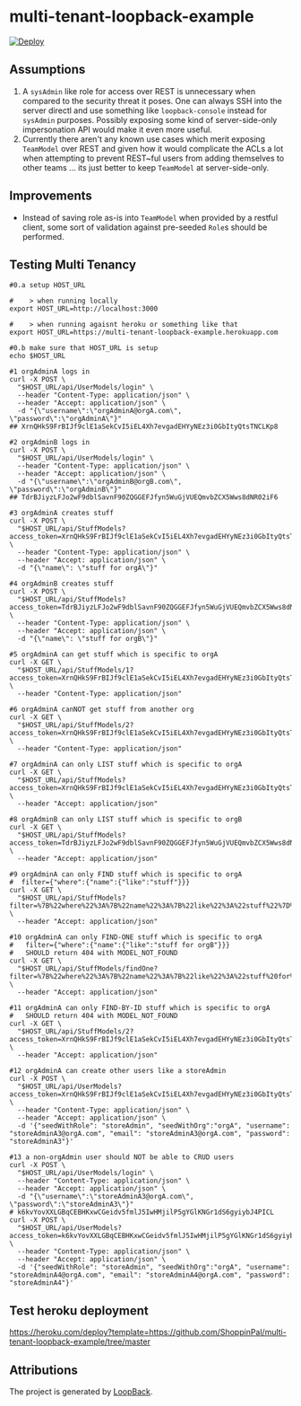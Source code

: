 # multi-tenant-loopback-example

[![Deploy](https://www.herokucdn.com/deploy/button.svg)](https://heroku.com/deploy)

## Assumptions

1. A `sysAdmin` like role for access over REST is unnecessary when compared to the security threat it poses. One can always SSH into the server directl and use something like `loopback-console` instead for `sysAdmin` purposes. Possibly exposing some kind of server-side-only impersonation API would make it even more useful.
2. Currently there aren't any known use cases which merit exposing `TeamModel` over REST and given how it would complicate the ACLs a lot when attempting to prevent REST~ful users from adding themselves to other teams ... its just better to keep `TeamModel` at server-side-only.

## Improvements

* Instead of saving role as-is into `TeamModel` when provided by a restful client, some sort of validation against pre-seeded `Role`s should be performed.

## Testing Multi Tenancy

```
#0.a setup HOST_URL

#    > when running locally
export HOST_URL=http://localhost:3000

#    > when running agaisnt heroku or something like that
export HOST_URL=https://multi-tenant-loopback-example.herokuapp.com

#0.b make sure that HOST_URL is setup
echo $HOST_URL

#1 orgAdminA logs in
curl -X POST \
  "$HOST_URL/api/UserModels/login" \
  --header "Content-Type: application/json" \
  --header "Accept: application/json" \
  -d "{\"username\":\"orgAdminA@orgA.com\", \"password\":\"orgAdminA\"}"
## XrnQHkS9FrBIJf9clE1aSekCvI5iEL4Xh7evgadEHYyNEz3i0GbItyQtsTNCLKp8

#2 orgAdminB logs in
curl -X POST \
  "$HOST_URL/api/UserModels/login" \
  --header "Content-Type: application/json" \
  --header "Accept: application/json" \
  -d "{\"username\":\"orgAdminB@orgB.com\", \"password\":\"orgAdminB\"}"
## TdrBJiyzLFJo2wF9dblSavnF90ZQGGEFJfyn5WuGjVUEQmvbZCX5Wws8dNR02iF6

#3 orgAdminA creates stuff
curl -X POST \
  "$HOST_URL/api/StuffModels?access_token=XrnQHkS9FrBIJf9clE1aSekCvI5iEL4Xh7evgadEHYyNEz3i0GbItyQtsTNCLKp8" \
  --header "Content-Type: application/json" \
  --header "Accept: application/json" \
  -d "{\"name\": \"stuff for orgA\"}"

#4 orgAdminB creates stuff
curl -X POST \
  "$HOST_URL/api/StuffModels?access_token=TdrBJiyzLFJo2wF9dblSavnF90ZQGGEFJfyn5WuGjVUEQmvbZCX5Wws8dNR02iF6" \
  --header "Content-Type: application/json" \
  --header "Accept: application/json" \
  -d "{\"name\": \"stuff for orgB\"}"

#5 orgAdminA can get stuff which is specific to orgA
curl -X GET \
  "$HOST_URL/api/StuffModels/1?access_token=XrnQHkS9FrBIJf9clE1aSekCvI5iEL4Xh7evgadEHYyNEz3i0GbItyQtsTNCLKp8" \
  --header "Content-Type: application/json"

#6 orgAdminA canNOT get stuff from another org
curl -X GET \
  "$HOST_URL/api/StuffModels/2?access_token=XrnQHkS9FrBIJf9clE1aSekCvI5iEL4Xh7evgadEHYyNEz3i0GbItyQtsTNCLKp8" \
  --header "Content-Type: application/json"

#7 orgAdminA can only LIST stuff which is specific to orgA
curl -X GET \
  "$HOST_URL/api/StuffModels?access_token=XrnQHkS9FrBIJf9clE1aSekCvI5iEL4Xh7evgadEHYyNEz3i0GbItyQtsTNCLKp8" \
  --header "Accept: application/json"

#8 orgAdminB can only LIST stuff which is specific to orgB
curl -X GET \
  "$HOST_URL/api/StuffModels?access_token=TdrBJiyzLFJo2wF9dblSavnF90ZQGGEFJfyn5WuGjVUEQmvbZCX5Wws8dNR02iF6" \
  --header "Accept: application/json"

#9 orgAdminA can only FIND stuff which is specific to orgA
#  filter={"where":{"name":{"like":"stuff"}}}
curl -X GET \
  "$HOST_URL/api/StuffModels?filter=%7B%22where%22%3A%7B%22name%22%3A%7B%22like%22%3A%22stuff%22%7D%7D%7D&access_token=XrnQHkS9FrBIJf9clE1aSekCvI5iEL4Xh7evgadEHYyNEz3i0GbItyQtsTNCLKp8" \
  --header "Accept: application/json"

#10 orgAdminA can only FIND-ONE stuff which is specific to orgA
#   filter={"where":{"name":{"like":"stuff for orgB"}}}
#   SHOULD return 404 with MODEL_NOT_FOUND
curl -X GET \
  "$HOST_URL/api/StuffModels/findOne?filter=%7B%22where%22%3A%7B%22name%22%3A%7B%22like%22%3A%22stuff%20for%20orgB%22%7D%7D%7D&access_token=XrnQHkS9FrBIJf9clE1aSekCvI5iEL4Xh7evgadEHYyNEz3i0GbItyQtsTNCLKp8" \
  --header "Accept: application/json"

#11 orgAdminA can only FIND-BY-ID stuff which is specific to orgA
#   SHOULD return 404 with MODEL_NOT_FOUND
curl -X GET \
  "$HOST_URL/api/StuffModels/2?access_token=XrnQHkS9FrBIJf9clE1aSekCvI5iEL4Xh7evgadEHYyNEz3i0GbItyQtsTNCLKp8" \
  --header "Accept: application/json"

#12 orgAdminA can create other users like a storeAdmin
curl -X POST \
  "$HOST_URL/api/UserModels?access_token=XrnQHkS9FrBIJf9clE1aSekCvI5iEL4Xh7evgadEHYyNEz3i0GbItyQtsTNCLKp8" \
  --header "Content-Type: application/json" \
  --header "Accept: application/json" \
  -d '{"seedWithRole": "storeAdmin", "seedWithOrg":"orgA", "username": "storeAdminA3@orgA.com", "email": "storeAdminA3@orgA.com", "password": "storeAdminA3"}'

#13 a non-orgAdmin user should NOT be able to CRUD users
curl -X POST \
  "$HOST_URL/api/UserModels/login" \
  --header "Content-Type: application/json" \
  --header "Accept: application/json" \
  -d "{\"username\":\"storeAdminA3@orgA.com\", \"password\":\"storeAdminA3\"}"
# k6kvYovXXLGBqCEBHKxwCGeidv5fmlJ5IwHMjilP5gYGlKNGr1dS6gyiybJ4PICL
curl -X POST \
  "$HOST_URL/api/UserModels?access_token=k6kvYovXXLGBqCEBHKxwCGeidv5fmlJ5IwHMjilP5gYGlKNGr1dS6gyiybJ4PICL" \
  --header "Content-Type: application/json" \
  --header "Accept: application/json" \
  -d '{"seedWithRole": "storeAdmin", "seedWithOrg":"orgA", "username": "storeAdminA4@orgA.com", "email": "storeAdminA4@orgA.com", "password": "storeAdminA4"}'
```

## Test heroku deployment

https://heroku.com/deploy?template=https://github.com/ShoppinPal/multi-tenant-loopback-example/tree/master

## Attributions

The project is generated by [LoopBack](http://loopback.io).
